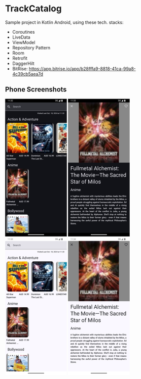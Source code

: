# TrackCatalog
Sample project in Kotlin Android, using these tech. stacks:
- Coroutines
- LiveData
- ViewModel
- Repository Pattern
- Room
- Retrofit
- DaggerHilt
- BitRise: https://app.bitrise.io/app/b28fffa9-8818-41ca-99a8-4c39cb5aea7d

## Phone Screenshots
<div>
  <img src="https://github.com/jlgsavellano/TrackCatalog/blob/main/screenshots/SAMPLE_0.png" width="200" />
  <img src="https://github.com/jlgsavellano/TrackCatalog/blob/main/screenshots/SAMPLE_1.png" width="200" />
</div>
<div>
  <img src="https://github.com/jlgsavellano/TrackCatalog/blob/main/screenshots/SAMPLE_2.png" width="200" />
  <img src="https://github.com/jlgsavellano/TrackCatalog/blob/main/screenshots/SAMPLE_3.png" width="200" />
</div>